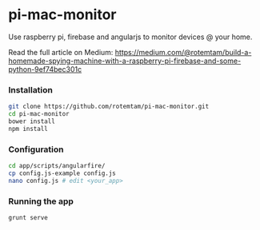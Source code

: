 pi-mac-monitor
==============

Use raspberry pi, firebase and angularjs to monitor devices @ your home.

Read the full article on Medium:
https://medium.com/@rotemtam/build-a-homemade-spying-machine-with-a-raspberry-pi-firebase-and-some-python-9ef74bec301c


### Installation

```bash
git clone https://github.com/rotemtam/pi-mac-monitor.git
cd pi-mac-monitor
bower install
npm install

```

### Configuration

```bash
cd app/scripts/angularfire/
cp config.js-example config.js
nano config.js # edit <your_app>
```

### Running the app
```bash
grunt serve
```